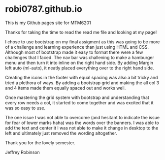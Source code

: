 # robi0787.github.io
This is my Github pages site for MTM6201

Thanks for taking the time to read the read me file and looking at my page!

I chose to use bootstrap on my final assigment as this was going to be more of a challenge and learning experience than just using HTML and CSS. Although most of bootstrap made it easy to format there were a few challenges that I faced. The nav bar was challening to make a hamburger menu and then turn it into inline on the right hand side. By adding Margin left auto (ml-auto), it neatly placed everything over to the right hand side. 

Creating the icons in the footer with equal spacing was also a bit tricky and tried a plethora of ways. By adding a bootstrap grid and making the all col 3 and 4 items made them equally spaced out and works well.

Once mastering the grid system with bootstrap and understanding that every row needs a col, it started to come together and was excited that it was so easy to use. 

The one issue I was not able to overcome (and hesitant to indicate the issue for fear of lower marks haha) was the words over the banners. I was able to add the text and center it I was not able to make it change in desktop to the left and ultimately just removed the wording altogether. 

Thank you for the lovely semester. 

Jeffrey Robinson
